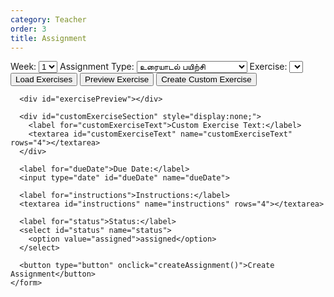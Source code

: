 ```yaml
---
category: Teacher
order: 3
title: Assignment 
---
```


<script src="{{ site.baseurl }}/scripts/track.js">tracker();</script>
  <div id="assignmentSection">
    <!-- Assignment form and list will be dynamically inserted here -->
    <form id="assignmentForm">
      <label for="week">Week:</label>
      <select id="week" name="week">
        <option value="1">1</option>
        <option value="2">2</option>
        <option value="3">3</option>
        <option value="4">4</option>
        <option value="5">5</option>
      </select>
      <label for="assignmentType">Assignment Type:</label>
      <select id="assignmentType" name="assignmentType">
        <option value="உரையாடல் பயிற்சி">உரையாடல் பயிற்சி</option>
        <option value="கதை சொல்லுதல் பயிற்சி">கதை சொல்லுதல் பயிற்சி</option>
        <option value="கேட்டல்‌ கருத்தறிதல் பயிற்சி">கேட்டல்‌ கருத்தறிதல் பயிற்சி</option>
        <option value="தலைப்பு பயிற்சி">தலைப்பு பயிற்சி</option>
      </select>
      <label for="exercise">Exercise:</label>
      <select id="exercise" name="exercise">
        <!-- Options will be dynamically populated based on assignment type -->
      </select>
      <button type="button" onclick="loadExercises()">Load Exercises</button>
      <button type="button" onclick="previewExercise()">Preview Exercise</button>
      <button type="button" onclick="createCustomExercise()">Create Custom Exercise</button>

      <div id="exercisePreview"></div>

      <div id="customExerciseSection" style="display:none;">
        <label for="customExerciseText">Custom Exercise Text:</label>
        <textarea id="customExerciseText" name="customExerciseText" rows="4"></textarea>
      </div>

      <label for="dueDate">Due Date:</label>
      <input type="date" id="dueDate" name="dueDate">

      <label for="instructions">Instructions:</label>
      <textarea id="instructions" name="instructions" rows="4"></textarea>

      <label for="status">Status:</label>
      <select id="status" name="status">
        <option value="assigned">assigned</option>
      </select>

      <button type="button" onclick="createAssignment()">Create Assignment</button>
    </form>
  </div>

<script src="{{ site.baseurl }}/scripts/assignment.js"></script>
<div id="tracker"></div>

<div id="customExerciseSection" style="display:none;">
    <h2>Create Custom Exercise</h2
    <select id="customExerciseType" name="customExerciseType">
        <option value="உரையாடல் பயிற்சி">உரையாடல் பயிற்சி</option>
        <option value="கதை சொல்லுதல் பயிற்சி">கதை சொல்லுதல் பயிற்சி</option>
        <option value="கேட்டல்‌ கருத்தறிதல் பயிற்சி">கேட்டல்‌ கருத்தறிதல் பயிற்சி</option>
        <option value="தலைப்பு பயிற்சி">தலைப்பு பயிற்சி</option>
    </select><br><br>
    <!-- if custom exercise type is dialogue practice, show these fields -->
    <div id="dialogueFields" style="display:none;">
       <label for="title">Title:</label><br>
         <input type="text" id="title" name="title"><br><br>
         <label for="questions">questions, press button to add more</label><br>
         <input type="text" id="questions" name="questions"><br><br>
         <button type="button" onclick="addQuestionField()">Add Question</button><br><br>
    </div>
    <!-- if custom exercise type is story telling practice, show these fields -->
    <div id="storyFields" style="display:none;">
       <label for="storyTitle">Story Title:</label><br>
         <input type="text" id="storyTitle" name="storyTitle"><br><br>
         <label for="storyPrompt">Story Prompt:</label><br>
         <textarea id="storyPrompt" name="storyPrompt" rows="4" cols="  50"></textarea><br><br>
    </div>
    <!-- if custom exercise type is listening comprehension practice, show these fields -->
    <div id="listeningFields" style="display:none;">
       <label for="listeningTitle">Listening Title:</label><br>
         <input type="text" id="listeningTitle" name="listeningTitle"><br><br>
         <label for="listeningAudioURL">YouTube Embed URL:</label><br>
         <input type="text" id="listeningAudioURL" name="listeningAudioURL"><br><br>
         <label for="listeningQuestions">questions, press button to add more</label><br>
         <button type="button" onclick="addListeningQuestionField()">Add Question</button><br><br>
    </div>
    <!-- if custom exercise type is topic practice, show these fields -->
    <div id="topicFields" style="display:none;">
       <label for="topicTitle">Topic Title:</label><br>
         <input type="text" id="topicTitle" name="topicTitle"><br><br>
         <label for="topicKeywords">keywords, press button to add more</label><br>
         <input type="text" id="topicKeywords" name="topicKeywords"><br><br>
         <button type="button" onclick="addTopicKeywordField()">Add Keyword</button><br><br>
    </div>
    <button type="button" onclick="createCustomExercise()">Create Custom Exercise</button>
</div>
